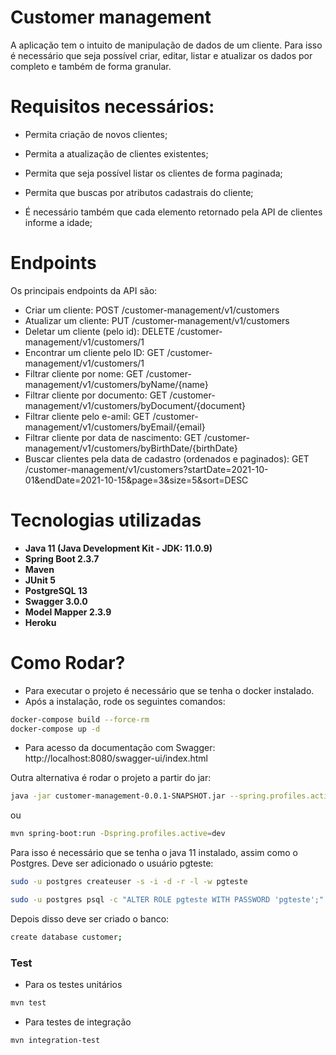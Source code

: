# Customer management

A aplicação tem o intuito de manipulação de dados de um cliente. Para isso é necessário que seja possível criar, editar, listar e atualizar os dados por completo e também de forma granular.

# Requisitos necessários:

* Permita criação de novos clientes;

* Permita a atualização de clientes existentes;

* Permita que seja possível listar os clientes de forma paginada;

* Permita que buscas por atributos cadastrais do cliente;

* É necessário também que cada elemento retornado pela API de clientes informe a idade;

# Endpoints

Os principais endpoints da API são:

* Criar um cliente: POST /customer-management/v1/customers
* Atualizar um cliente: PUT /customer-management/v1/customers
* Deletar um cliente (pelo id): DELETE /customer-management/v1/customers/1
* Encontrar um cliente pelo ID: GET /customer-management/v1/customers/1
* Filtrar cliente por nome: GET /customer-management/v1/customers/byName/{name}
* Filtrar cliente por documento: GET /customer-management/v1/customers/byDocument/{document}
* Filtrar cliente pelo e-amil: GET /customer-management/v1/customers/byEmail/{email}
* Filtrar cliente por data de nascimento: GET /customer-management/v1/customers/byBirthDate/{birthDate}
* Buscar clientes pela data de cadastro (ordenados e paginados): GET /customer-management/v1/customers?startDate=2021-10-01&endDate=2021-10-15&page=3&size=5&sort=DESC

# Tecnologias utilizadas

* **Java 11 (Java Development Kit - JDK: 11.0.9)**
* **Spring Boot 2.3.7**
* **Maven**
* **JUnit 5**
* **PostgreSQL 13**
* **Swagger 3.0.0**
* **Model Mapper 2.3.9**
* **Heroku**


# Como Rodar?

* Para executar o projeto é necessário que se tenha o docker instalado.
* Após a instalação, rode os seguintes comandos:

```bash
docker-compose build --force-rm
docker-compose up -d
```
* Para acesso da documentação com Swagger: http://localhost:8080/swagger-ui/index.html

Outra alternativa é rodar o projeto a partir do jar:
```bash
java -jar customer-management-0.0.1-SNAPSHOT.jar --spring.profiles.active=dev
```
ou

```bash
mvn spring-boot:run -Dspring.profiles.active=dev
```
Para isso é necessário que se tenha o java 11 instalado, assim como o Postgres. Deve ser adicionado o usuário pgteste:
```bash
sudo -u postgres createuser -s -i -d -r -l -w pgteste
```
```bash
sudo -u postgres psql -c "ALTER ROLE pgteste WITH PASSWORD 'pgteste';"
```

Depois disso deve ser criado o banco:

```bash
create database customer;
```

### Test

* Para os testes unitários

```bash
mvn test
```

* Para testes de integração

```bash
mvn integration-test
```
